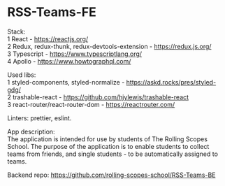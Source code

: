 # RSS-Teams-FE

Stack:  
1 React - https://reactjs.org/  
2 Redux, redux-thunk, redux-devtools-extension - https://redux.js.org/  
3 Typescript - https://www.typescriptlang.org/  
4 Apollo - https://www.howtographql.com/  

Used libs:  
1 styled-components, styled-normalize - https://askd.rocks/pres/styled-gdg/  
2 trashable-react - https://github.com/hjylewis/trashable-react  
3 react-router/react-router-dom - https://reactrouter.com/  

Linters: prettier, eslint.

App description:  
The application is intended for use by students of The Rolling Scopes School. The purpose of the application is to enable students to collect teams from friends, and single students - to be automatically assigned to teams.

Backend repo: https://github.com/rolling-scopes-school/RSS-Teams-BE
